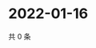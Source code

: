 # 2022-01-16

共 0 条

<!-- BEGIN WEIBO -->
<!-- 最后更新时间 Sun Jan 16 2022 12:20:00 GMT+0800 (China Standard Time) -->

<!-- END WEIBO -->
